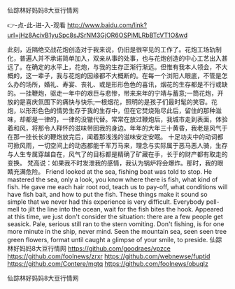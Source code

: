 
仙踪林好妈妈8大豆行情网




👉-点-此-进-入-观看  http://www.baidu.com/link?url=jHz8AcivB1yuSpc8sJSrNM3GjOR6OSPiMLRbBTcVT1O&wd




此刻，近隔绝交战花炮创造对于我来说，仍旧是很罕见的工作了。花炮工场轨制化，普遍人并不承诺简单加入，双亲从事的处事，也与花炮创造的中心工艺出入甚远了。在确定的水平上，花炮，与我的生存正渐行渐远。但惟有我本人领会，不大概的，这一辈子，我与花炮的因缘都不大概断的。在每一个浏阳人眼底，不管是怎么办的场所，婚礼、寿宴、丧礼、或是形形色色的喜讯，烟花的生存都是不行或缺的。一挂鞭炮，驱走一年中的艰巨与悲惨，带来来年的宁靖与蓄意;一筒花炮，开放的是喜庆氛围下的痛快与快乐;一根烟花，照明的是孩子们最时髦的笑容。花炮，以形形色色的情势生存于我的生存中，但在它焚烧殆尽此后，留住的那种滋味，却都是一律的，一律的没辙代替。常常在放过鞭炮后，我城市走到表面，体验着和风，将那令人释怀的滋味带回我的身边。年年的大年三十黄昏，我老是风气于在那一挂长长的鞭炮放完后，闻着那浅浅的滋味安定安眠。
十足功夫中的动词都可掀风雨，一切空间上的动态都能千军万马来，理念与实际属于恶马恶人骑，生存与人生专属穿越自在，风气了的目标都是精确了矿藏在手，长于的财产都有取走的变换。
梵高说：如果我不时发泄我的感情，我认为锅炉将会爆炸。那时，我的眼睛充满危险。
Friend looked at the sea, fishing boat was told to stop.
He mastered the sea, only a look, you know where there is fish, what kind of fish.
He gave me each hair root rod, teach us to pay-off, what conditions will have fish bait, and how to put the fish.
These things make it sound so simple that we never had this experience is very difficult.
Everybody pell-mell to jilt the line into the ocean, wait for the fish bites the hook.
Appeared at this time, we just don't consider the situation: there are a few people get seasick.
Pale, serious still ran to the stern vomiting.
Don't fishing, is for one more minute in the ship, never mind.
Seen the mountain sea, seen seen tree green flowers, format until caught a glimpse of your smile, to preside.
仙踪林好妈妈8大豆行情网 https://github.com/goodraes/vpzce
https://github.com/foolnews/zrxr
https://github.com/webnewse/fuptid
https://github.com/Contere/mgtq
https://github.com/foolnews/obuqlz





仙踪林好妈妈8大豆行情网
